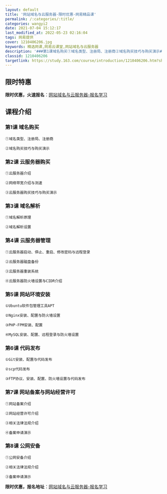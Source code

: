 ```yaml
---
layout: default
title: '网站域名与云服务器-限时优惠-网易精品课'
permalink: /:categories/:title/
categories: wangyi2
date: 2021-07-04 15:12:17
last_modified_at: 2022-05-23 02:16:04
tags: 网易提供
cover: 1210406206.jpg
keywords: 精选网课,网易云课堂,网站域名与云服务器
description: '###第1课域名购买①域名类型、注册局、注册商②域名购买技巧与购买演示###第2课云服务器购买①云服务器介绍②网络带宽介'
classid: 1210406206
targetlink: https://study.163.com/course/introduction/1210406206.htm?share=1&shareId=1025206652&utm_campaign=share&utm_medium=iphoneShare&utm_source=&utm_u=1025206652
---
```


## 限时特惠

**限时优惠，火速报名**：[网站域名与云服务器-报名学习](https://study.163.com/course/introduction/1210406206.htm?share=1&shareId=1025206652&utm_campaign=share&utm_medium=iphoneShare&utm_source=&utm_u=1025206652)

## 课程介绍

### 第1课 域名购买 



    ①域名类型、注册局、注册商

    ②域名购买技巧与购买演示



### 第2课 云服务器购买



    ①云服务器介绍

    ②网络带宽介绍与测速

    ③云服务器购买技巧与购买演示



### 第3课 域名解析



    ①域名解析原理

    ②域名解析设置



### 第4课 云服务器管理 



    ①云服务器启动、停止、重启、修改密码与远程登录

    ②云服务器磁盘备份

    ③云服务器重装系统

    ④云服务器防火墙设置与CIDR介绍



### 第5课 网站环境安装



    ①Ubuntu软件包管理工具APT

    ②Nginx安装、配置与防火墙设置

    ③PHP-FPM安装、配置

    ④MySQL安装、配置、远程登录与防火墙设置



### 第6课 代码发布



    ①Git安装、配置与代码发布

    ②scp代码发布

    ③FTP协议、安装、配置、防火墙设置与代码发布

                  

### 第7课 网站备案与网站经营许可 



    ①网站备案介绍

    ②网站经营许可介绍

    ③相关法律法规介绍

    ④备案申请演示



### 第8课 公网安备 



    ①公网安备介绍

    ②相关法律法规介绍

    ③备案申请演示

**限时优惠，报名地址**：[网站域名与云服务器-报名学习](https://study.163.com/course/introduction/1210406206.htm?share=1&shareId=1025206652&utm_campaign=share&utm_medium=iphoneShare&utm_source=&utm_u=1025206652)

